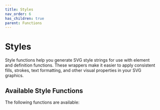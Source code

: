 ```yaml
---
title: Styles
nav_order: 6
has_children: true
parent: Functions
---
```


# Styles

Style functions help you generate SVG style strings for use with element and definition functions. These wrappers make it easier to apply consistent fills, strokes, text formatting, and other visual properties in your SVG graphics.

## Available Style Functions

The following functions are available: